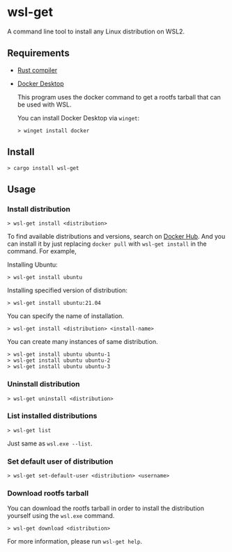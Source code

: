 # wsl-get

A command line tool to install any Linux distribution on WSL2.
 
## Requirements

* [Rust compiler](https://www.rust-lang.org/)

* [Docker Desktop](https://www.docker.com/products/docker-desktop)

    This program uses the docker command to get a rootfs tarball that can be used with WSL.

    You can install Docker Desktop via `winget`:

    ```
    > winget install docker
    ```

## Install

```
> cargo install wsl-get
```

## Usage

### Install distribution

```
> wsl-get install <distribution>
```

To find available distributions and versions, search on [Docker Hub](https://hub.docker.com/).
And you can install it by just replacing `docker pull` with `wsl-get install` in the command. For example,

Installing Ubuntu:

```
> wsl-get install ubuntu
```

Installing specified version of distribution:

```
> wsl-get install ubuntu:21.04
```

You can specify the name of installation.

```
> wsl-get install <distribution> <install-name>
```

You can create many instances of same distribution.

```
> wsl-get install ubuntu ubuntu-1
> wsl-get install ubuntu ubuntu-2
> wsl-get install ubuntu ubuntu-3
```

### Uninstall distribution

```
> wsl-get uninstall <distribution>
```

### List installed distributions

```
> wsl-get list
```

Just same as `wsl.exe --list`.

### Set default user of distribution

```
> wsl-get set-default-user <distribution> <username>
```

### Download rootfs tarball

You can download the rootfs tarball in order to install the distribution yourself using the `wsl.exe` command.

```
> wsl-get download <distribution>
```

For more information, please run `wsl-get help`.
